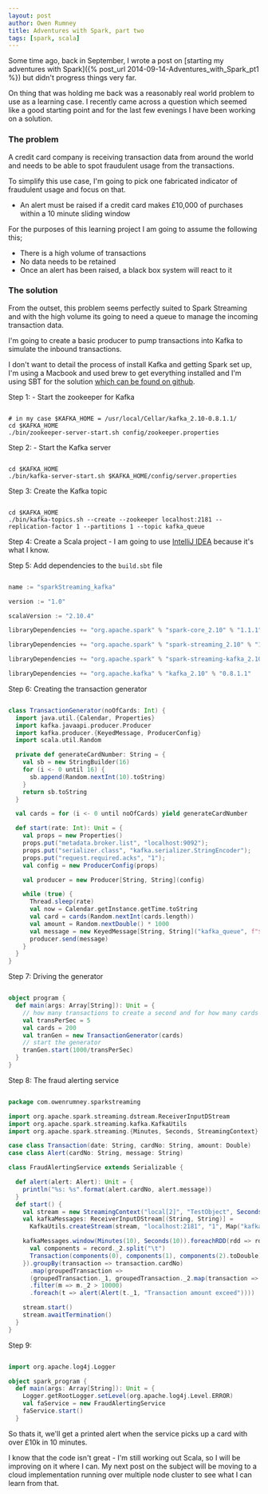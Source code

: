 ```yaml
---
layout: post
author: Owen Rumney
title: Adventures with Spark, part two
tags: [spark, scala]
---
```


Some time ago, back in September, I wrote a post on [starting my adventures with Spark]({% post_url 2014-09-14-Adventures_with_Spark_pt1 %}) but didn't progress things very far.

On thing that was holding me back was a reasonably real world problem to use as a learning case. I recently came across a question which seemed like a good starting point and for the last few evenings I have been working on a solution.

### The problem

A credit card company is receiving transaction data from around the world and needs to be able to spot fraudulent usage from the transactions.

To simplify this use case, I'm going to pick one fabricated indicator of fraudulent usage and focus on that.

- An alert must be raised if a credit card makes £10,000 of purchases within a 10 minute sliding window

For the purposes of this learning project I am going to assume the following this;

- There is a high volume of transactions
- No data needs to be retained
- Once an alert has been raised, a black box system will react to it

### The solution

From the outset, this problem seems perfectly suited to Spark Streaming and with the high volume its going to need a queue to manage the incoming transaction data.

I'm going to create a basic producer to pump transactions into Kafka to simulate the inbound transactions.

I don't want to detail the process of install Kafka and getting Spark set up, I'm using a Macbook and used brew to get everything installed and I'm using SBT for the solution [which can be found on github](http://github.com/owenrumney/fraud_detector).

Step 1: - Start the zookeeper for Kafka

```text

# in my case $KAFKA_HOME = /usr/local/Cellar/kafka_2.10-0.8.1.1/
cd $KAFKA_HOME
./bin/zookeeper-server-start.sh config/zookeeper.properties

```

Step 2: - Start the Kafka server

```text

cd $KAFKA_HOME
./bin/kafka-server-start.sh $KAFKA_HOME/config/server.properties

```

Step 3: Create the Kafka topic

```text

cd $KAFKA_HOME
./bin/kafka-topics.sh --create --zookeeper localhost:2181 --replication-factor 1 --partitions 1 --topic kafka_queue

```

Step 4: Create a Scala project - I am going to use [IntelliJ IDEA](http://www.jetbrains.com/idea) because it's what I know.

Step 5: Add dependencies to the `build.sbt` file

```scala

name := "sparkStreaming_kafka"

version := "1.0"

scalaVersion := "2.10.4"

libraryDependencies += "org.apache.spark" % "spark-core_2.10" % "1.1.1"

libraryDependencies += "org.apache.spark" % "spark-streaming_2.10" % "1.1.1"

libraryDependencies += "org.apache.spark" % "spark-streaming-kafka_2.10" % "1.1.1"

libraryDependencies += "org.apache.kafka" % "kafka_2.10" % "0.8.1.1"

```

Step 6: Creating the transaction generator

```scala

class TransactionGenerator(noOfCards: Int) {
  import java.util.{Calendar, Properties}
  import kafka.javaapi.producer.Producer
  import kafka.producer.{KeyedMessage, ProducerConfig}
  import scala.util.Random

  private def generateCardNumber: String = {
    val sb = new StringBuilder(16)
    for (i <- 0 until 16) {
      sb.append(Random.nextInt(10).toString)
    }
    return sb.toString
  }

  val cards = for (i <- 0 until noOfCards) yield generateCardNumber

  def start(rate: Int): Unit = {
    val props = new Properties()
    props.put("metadata.broker.list", "localhost:9092");
    props.put("serializer.class", "kafka.serializer.StringEncoder");
    props.put("request.required.acks", "1");
    val config = new ProducerConfig(props)

    val producer = new Producer[String, String](config)

    while (true) {
      Thread.sleep(rate)
      val now = Calendar.getInstance.getTime.toString
      val card = cards(Random.nextInt(cards.length))
      val amount = Random.nextDouble() * 1000
      val message = new KeyedMessage[String, String]("kafka_queue", f"$now%s\t$card%s\t$amount%1.2f")
      producer.send(message)
    }
  }
}

```

Step 7: Driving the generator

```scala

object program {
  def main(args: Array[String]): Unit = {
  	// how many transactions to create a second and for how many cards
    val transPerSec = 5
    val cards = 200
    val tranGen = new TransactionGenerator(cards)
    // start the generator
    tranGen.start(1000/transPerSec)
  }
}

```

Step 8: The fraud alerting service

```scala

package com.owenrumney.sparkstreaming

import org.apache.spark.streaming.dstream.ReceiverInputDStream
import org.apache.spark.streaming.kafka.KafkaUtils
import org.apache.spark.streaming.{Minutes, Seconds, StreamingContext}

case class Transaction(date: String, cardNo: String, amount: Double)
case class Alert(cardNo: String, message: String)

class FraudAlertingService extends Serializable {

  def alert(alert: Alert): Unit = {
    println("%s: %s".format(alert.cardNo, alert.message))
  }
  def start() {
    val stream = new StreamingContext("local[2]", "TestObject", Seconds(10))
    val kafkaMessages: ReceiverInputDStream[(String, String)] =
      KafkaUtils.createStream(stream, "localhost:2181", "1", Map("kafka_queue" -> 1))

    kafkaMessages.window(Minutes(10), Seconds(10)).foreachRDD(rdd => rdd.map(record => {
      val components = record._2.split("\t")
      Transaction(components(0), components(1), components(2).toDouble)
    }).groupBy(transaction => transaction.cardNo)
      .map(groupedTransaction =>
      (groupedTransaction._1, groupedTransaction._2.map(transaction => transaction.amount).sum))
      .filter(m => m._2 > 10000)
      .foreach(t => alert(Alert(t._1, "Transaction amount exceed"))))

    stream.start()
    stream.awaitTermination()
  }
}

```

Step 9:

```scala

import org.apache.log4j.Logger

object spark_program {
  def main(args: Array[String]): Unit = {
    Logger.getRootLogger.setLevel(org.apache.log4j.Level.ERROR)
    val faService = new FraudAlertingService
    faService.start()
  }

```

So thats it, we'll get a printed alert when the service picks up a card with over £10k in 10 minutes.

I know that the code isn't great - I'm still working out Scala, so I will be improving on it where I can. My next post on the subject will be moving to a cloud implementation running over multiple node cluster to see what I can learn from that.
